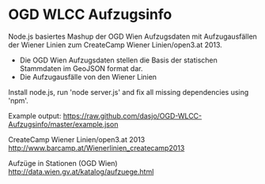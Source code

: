 # OGD WLCC Aufzugsinfo

Node.js basiertes Mashup der OGD Wien Aufzugsdaten mit Aufzugausfällen der Wiener Linien zum CreateCamp Wiener Linien/open3.at 2013.


* Die OGD Wien Aufzugsdaten stellen die Basis der statischen Stammdaten im GeoJSON format dar.
* Die Aufzugausfälle von den Wiener Linien

Install node.js, run 'node server.js' and fix all missing dependencies using 'npm'.

Example output:
https://raw.github.com/dasjo/OGD-WLCC-Aufzugsinfo/master/example.json

CreateCamp Wiener Linien/open3.at 2013
http://www.barcamp.at/Wienerlinien_createcamp2013

Aufzüge in Stationen (OGD Wien)
http://data.wien.gv.at/katalog/aufzuege.html
